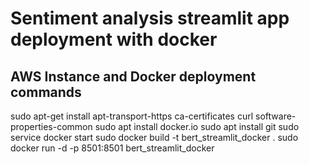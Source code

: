 # Sentiment analysis streamlit app deployment with docker
## AWS Instance and Docker deployment commands
sudo apt-get install apt-transport-https ca-certificates curl software-properties-common
sudo apt  install docker.io 
sudo apt install git
sudo service docker start
sudo docker build -t bert_streamlit_docker .
sudo docker run -d -p 8501:8501 bert_streamlit_docker
